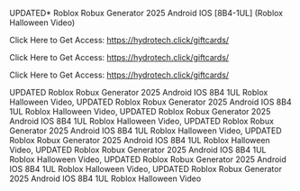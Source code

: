 UPDATED* Roblox Robux Generator 2025 Android IOS [8B4-1UL] (Roblox Halloween Video)

Click Here to Get Access: https://hydrotech.click/giftcards/

Click Here to Get Access: https://hydrotech.click/giftcards/

Click Here to Get Access: https://hydrotech.click/giftcards/

UPDATED Roblox Robux Generator 2025 Android IOS 8B4 1UL Roblox Halloween Video, UPDATED Roblox Robux Generator 2025 Android IOS 8B4 1UL Roblox Halloween Video, UPDATED Roblox Robux Generator 2025 Android IOS 8B4 1UL Roblox Halloween Video, UPDATED Roblox Robux Generator 2025 Android IOS 8B4 1UL Roblox Halloween Video, UPDATED Roblox Robux Generator 2025 Android IOS 8B4 1UL Roblox Halloween Video, UPDATED Roblox Robux Generator 2025 Android IOS 8B4 1UL Roblox Halloween Video, UPDATED Roblox Robux Generator 2025 Android IOS 8B4 1UL Roblox Halloween Video, UPDATED Roblox Robux Generator 2025 Android IOS 8B4 1UL Roblox Halloween Video

